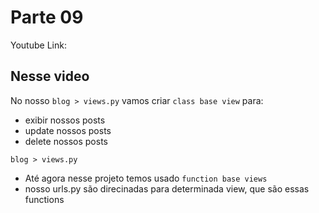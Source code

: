 # Parte 09

Youtube Link: 

## Nesse video
No nosso ```blog > views.py``` vamos criar ```class base view``` para:
- exibir nossos posts
- update nossos posts
- delete nossos posts

```blog > views.py```
- Até agora nesse projeto temos usado ```function base views```
- nosso urls.py são direcinadas para determinada view, que são essas functions




